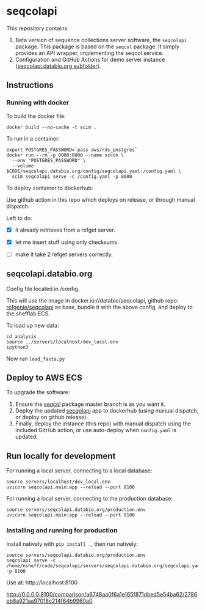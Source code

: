 # seqcolapi

This repository contains:

1. Beta version of sequence collections server software, the `seqcolapi` package. This package is based on the `seqcol` package. It simply provides an API wrapper, implementing the seqcol service.
2. Configuration and GitHub Actions for demo server instance ([seqcolapi.databio.org subfolder](/seqcolapi.databio.org)).

## Instructions

### Running with docker

To build the docker file:

```
docker build --no-cache -t scim .
```

To run in a container:

```
export POSTGRES_PASSWORD=`pass aws/rds_postgres` 
docker run --rm -p 8000:8000 --name sccon \
  --env "POSTGRES_PASSWORD" \
  --volume $CODE/seqcolapi.databio.org/config/seqcolapi.yaml:/config.yaml \
  scim seqcolapi serve -c /config.yaml -p 8000
```

To deploy container to dockerhub:

Use github action in this repo which deploys on release, or through manual dispatch.


Left to do:
- [x] it already retrieves from a refget server.
- [x] let me insert stuff using only checksums.
- [ ] make it take 2 refget servers correctly.


## seqcolapi.databio.org

Config file located in /config.

This will use the image in docker.io://databio/seqcolapi, github repo: [refgenie/seqcolapi](https://github.com/refgenie/seqcolapi) as base, bundle it with the above config, and deploy to the shefflab ECS.


To load up new data:
```
cd analysis
source ../servers/localhost/dev_local.env
ipython3
```

Now run `load_fasta.py`

## Deploy to AWS ECS

To upgrade the software:

1. Ensure the [seqcol](https://github.com/refgenie/seqcol/) package master branch is as you want it.
2. Deploy the updated [secqolapi](https://github.com/refgenie/seqcolapi/) app to dockerhub (using manual dispatch, or deploy on github release).
3. Finally, deploy the instance (this repo) with manual dispatch using the included GitHub action, or use auto-deploy when `config.yaml` is updated.


## Run locally for development

For running a local server, connecting to a local database:
```
source servers/localhost/dev_local.env
uvicorn seqcolapi.main:app --reload --port 8100
```

For running a local server, connecting to the production database:
```
source servers/seqcolapi.databio.org/production.env
uvicorn seqcolapi.main:app --reload --port 8100
```

### Installing and running for production

Install natively with `pip install .`, then run natively:

```
source servers/seqcolapi.databio.org/production.env
seqcolapi serve -c /home/nsheff/code/seqcolapi/servers/seqcolapi.databio.org/seqcolapi.yaml -p 8100
```

Use at: http://localhost:8100

http://0.0.0.0:8100/comparison/a6748aa0f6a1e165f871dbed5e54ba62/2786eb8a921aa97018c214f64b9960a0

